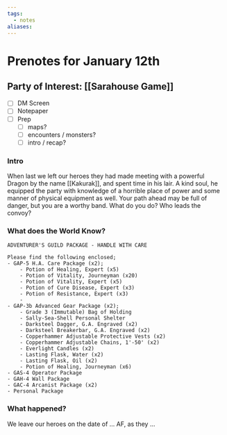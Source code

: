 ```yaml
---
tags:
  - notes
aliases:
---
```


# Prenotes for January 12th
## Party of Interest: [[Sarahouse Game]]
- [ ] DM Screen
- [ ] Notepaper
- [ ] Prep
	- [ ] maps?
	- [ ] encounters / monsters?
	- [ ] intro / recap?

### Intro

When last we left our heroes they had made meeting with a powerful Dragon by the name [[Kakurak]], and spent time in his lair. A kind soul, he equipped the party with knowledge of a horrible place of power and some manner of physical equipment as well. Your path ahead may be full of danger, but you are a worthy band. What do you do? Who leads the convoy?

### What does the World Know?

```
ADVENTURER'S GUILD PACKAGE - HANDLE WITH CARE

Please find the following enclosed;
- GAP-5 H.A. Care Package (x2);
	- Potion of Healing, Expert (x5)
	- Potion of Vitality, Journeyman (x20)
	- Potion of Vitality, Expert (x5)
	- Potion of Cure Disease, Expert (x3)
	- Potion of Resistance, Expert (x3)
	- 
- GAP-3b Advanced Gear Package (x2);
	- Grade 3 (Immutable) Bag of Holding
	- Sally-Sea-Shell Personal Shelter
	- Darksteel Dagger, G.A. Engraved (x2)
	- Darksteel Breakerbar, G.A. Engraved (x2)
	- Copperhammer Adjustable Protective Vests (x2)
	- Copperhammer Adjustable Chains, 1'-50' (x2)
	- Everlight Candles (x2)
	- Lasting Flask, Water (x2)
	- Lasting Flask, Oil (x2)
	- Potion of Healing, Journeyman (x6)
- GAS-4 Operator Package
- GAH-4 Wall Package
- GAC-4 Arcanist Package (x2)
- Personal Package

```

### What happened?


We leave our heroes on the date of ... AF, as they ...